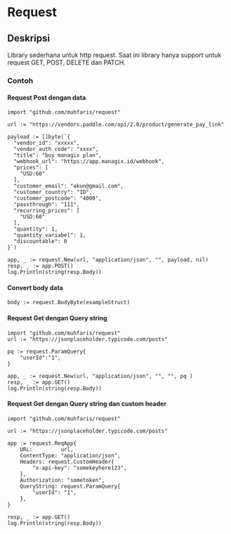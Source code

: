 # Request
## Deskripsi
Library sederhana untuk http request. Saat ini library hanya support untuk request GET, POST, DELETE dan PATCH.

### Contoh
#### Request Post dengan data
```
import "github.com/muhfaris/request"

url := "https://vendors.paddle.com/api/2.0/product/generate_pay_link"

payload := []byte(`{
  "vendor_id": "xxxxx",
  "vendor_auth_code": "xxxx",
  "title": "buy managix plan",
  "webhook_url": "https://app.managix.id/webhook",
  "prices": [
    "USD:60"
  ],
  "customer_email": "akun@gmail.com",
  "customer_country": "ID",
  "customer_postcode": "4000",
  "passthrough": "111",
  "recurring_prices": [
    "USD:60"
  ],
  "quantity": 1,
  "quantity_variabel": 1,
  "discountable": 0
}`)

app, _ := request.New(url, "application/json", "", payload, nil)
resp, _ := app.POST()
log.Println(string(resp.Body))
```

#### Convert body data
```
body := request.BodyByte(exampleStruct)
```

#### Request Get dengan Query string
```
import "github.com/muhfaris/request"
url := "https://jsonplaceholder.typicode.com/posts"

pq := request.ParamQuery{
    "userId":"1",
}

app, _ := request.New(url, "application/json", "", "", pq )
resp, _ := app.GET()
log.Println(string(resp.Body))
```

#### Request Get dengan Query string dan custom header
```
import "github.com/muhfaris/request"

url := "https://jsonplaceholder.typicode.com/posts"

app := request.ReqApp{
	URL:         url,
	ContentType: "application/json",
	Headers: request.CustomHeader{
		"x-api-key": "somekeyhere123",
	},
	Authorization: "sometoken",
	QueryString: request.ParamQuery{
		"userId": "1",
	},
}

resp, _ := app.GET()
log.Println(string(resp.Body))
```
